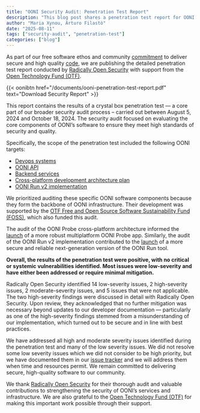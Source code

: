 ```yaml
---
title: "OONI Security Audit: Penetration Test Report"
description: "This blog post shares a penetration test report for OONI services and infrastructure."
author: "Maria Xynou, Arturo Filastò"
date: "2025-08-11"
tags: ["security-audit", "penetration-test"]
categories: ["blog"]
---
```


As part of our free software ethos and community [commitment](https://ooni.org/post/ooni-software-development-guidelines/) to deliver secure and high quality [code](https://github.com/ooni), we are publishing the detailed penetration test report conducted by [Radically Open Security](https://www.radicallyopensecurity.com/) with support from the [Open Technology Fund (OTF)](https://www.opentech.fund/).

{{< oonibtn href="/documents/ooni-penetration-test-report.pdf" text="Download Security Report" >}}

This report contains the results of a crystal box penetration test — a core part of our broader security audit process – carried out between August 5, 2024 and October 18, 2024. The security audit focused on evaluating the core components of OONI’s software to ensure they meet high standards of security and quality.

Specifically, the scope of the penetration test included the following OONI targets:
* [Devops systems](https://github.com/ooni/devops/)
* [OONI API](https://github.com/ooni/backend/tree/master/ooniapi)
* [Backend services](https://github.com/ooni/backend)
* [Cross-platform development architecture plan](https://github.com/ooni/probe-multiplatform)
* [OONI Run v2 implementation](https://github.com/ooni/backend/tree/master/ooniapi/services/oonirun)

We prioritized auditing these specific OONI software components because they form the backbone of OONI infrastructure. Their development was supported by the [OTF Free and Open Source Software Sustainability Fund (FOSS)](https://www.opentech.fund/funds/free-and-open-source-software-sustainability-fund/), which also funded this audit.

The audit of the OONI Probe cross-platform architecture informed the [launch](https://ooni.org/post/2025-launch-ooniprobe-multiplatform-app/) of a more robust multiplatform OONI Probe app. Similarly, the audit of the OONI Run v2 implementation contributed to the [launch](https://ooni.org/post/2024-launch-ooni-run-v2/) of a more secure and reliable next-generation version of the OONI Run tool.

**Overall, the results of the penetration test were positive, with no critical or systemic vulnerabilities identified. Most issues were low-severity and have either been addressed or require minimal mitigation.**

Radically Open Security identified 14 low-severity issues, 2 high-severity issues, 2 moderate-severity issues, and 5 issues that were not applicable. The two high-severity findings were discussed in detail with Radically Open Security. Upon review, they acknowledged that no further mitigation was necessary beyond updates to our developer documentation — particularly as one of the high-severity findings stemmed from a misunderstanding of our implementation, which turned out to be secure and in line with best practices. 

We have addressed all high and moderate severity issues identified during the penetration test and many of the low severity issues. We did not resolve some low severity issues which we did not consider to be high priority, but we have documented them in our [issue tracker](https://github.com/ooni/devops/issues) and we will address them when time and resources permit. We remain committed to delivering secure, high-quality software to our community.

We thank [Radically Open Security](https://www.radicallyopensecurity.com/) for their thorough audit and valuable contributions to strengthening the security of OONI’s services and infrastructure. We are also grateful to the [Open Technology Fund (OTF)](https://www.opentech.fund/) for making this important work possible through their support.
